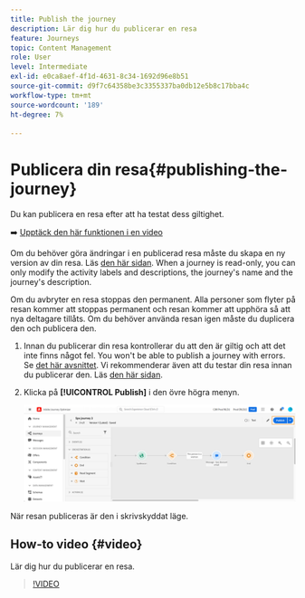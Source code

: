 ```yaml
---
title: Publish the journey
description: Lär dig hur du publicerar en resa
feature: Journeys
topic: Content Management
role: User
level: Intermediate
exl-id: e0ca8aef-4f1d-4631-8c34-1692d96e8b51
source-git-commit: d9f7c64358be3c3355337ba0db12e5b8c17bba4c
workflow-type: tm+mt
source-wordcount: '189'
ht-degree: 7%

---
```


# Publicera din resa{#publishing-the-journey}

Du kan publicera en resa efter att ha testat dess giltighet.

➡️ [Upptäck den här funktionen i en video](#video)

Om du behöver göra ändringar i en publicerad resa måste du skapa en ny version av din resa. Läs [den här sidan](../building-journeys/journey-versions.md). When a journey is read-only, you can only modify the activity labels and descriptions, the journey&#39;s name and the journey&#39;s description.

Om du avbryter en resa stoppas den permanent. Alla personer som flyter på resan kommer att stoppas permanent och resan kommer att upphöra så att nya deltagare tillåts. Om du behöver använda resan igen måste du duplicera den och publicera den.

1. Innan du publicerar din resa kontrollerar du att den är giltig och att det inte finns något fel. You won&#39;t be able to publish a journey with errors. Se [det här avsnittet](../building-journeys/troubleshooting.md#checking-for-errors-before-testing). Vi rekommenderar även att du testar din resa innan du publicerar den. Läs [den här sidan](../building-journeys/testing-the-journey.md).
1. Klicka på **[!UICONTROL Publish]** i den övre högra menyn.

   ![](assets/journeyuc1_18.png)

När resan publiceras är den i skrivskyddat läge.

## How-to video {#video}

Lär dig hur du publicerar en resa.

>[!VIDEO](https://video.tv.adobe.com/v/334238?quality=12)